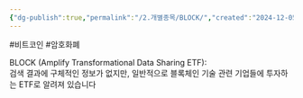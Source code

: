 ```yaml
---
{"dg-publish":true,"permalink":"/2.개별종목/BLOCK/","created":"2024-12-05T22:13:48.250+09:00","updated":"2025-06-03T20:05:57.997+09:00"}
---
```


#비트코인 #암호화폐 

BLOCK (Amplify Transformational Data Sharing ETF):  
검색 결과에 구체적인 정보가 없지만, 일반적으로 블록체인 기술 관련 기업들에 투자하는 ETF로 알려져 있습니다
